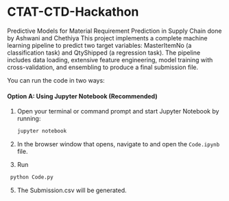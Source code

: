 # CTAT-CTD-Hackathon
Predictive Models for Material Requirement Prediction in Supply Chain done by Ashwani and Chethiya 
This project implements a complete machine learning pipeline to predict two target variables: MasterItemNo (a classification task) and QtyShipped (a regression task). The pipeline includes data loading, extensive feature engineering, model training with cross-validation, and ensembling to produce a final submission file.

You can run the code in two ways:

#### Option A: Using Jupyter Notebook (Recommended)

1.  Open your terminal or command prompt and start Jupyter Notebook by running:
    ```bash
    jupyter notebook
    ```
2.  In the browser window that opens, navigate to and open the `Code.ipynb` file.

3.  Run
   ```bash
    python Code.py
   ```
5. The Submission.csv will be generated.
